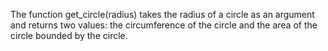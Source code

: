 The function get_circle(radius) takes the radius of a circle as an argument and returns two values: the circumference of the circle and the area of the circle bounded by the circle.